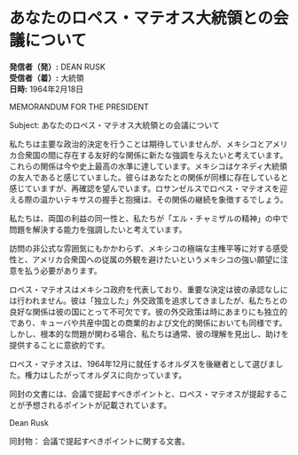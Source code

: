 # あなたのロペス・マテオス大統領との会議について

**発信者（発）:** DEAN RUSK  
**受信者（着）:** 大統領  
**日時:** 1964年2月18日  

MEMORANDUM FOR THE PRESIDENT

Subject: あなたのロペス・マテオス大統領との会議について

私たちは主要な政治的決定を行うことは期待していませんが、メキシコとアメリカ合衆国の間に存在する友好的な関係に新たな強調を与えたいと考えています。これらの関係は今や史上最高の水準に達しています。メキシコはケネディ大統領の友人であると感じていました。彼らはあなたとの関係が同様に存在していると感じていますが、再確認を望んでいます。ロサンゼルスでロペス・マテオスを迎える際の温かいテキサスの握手と抱擁は、その関係の継続を象徴するでしょう。

私たちは、両国の利益の同一性と、私たちが「エル・チャミザルの精神」の中で問題を解決する能力を強調したいと考えています。

訪問の非公式な雰囲気にもかかわらず、メキシコの極端な主権平等に対する感受性と、アメリカ合衆国への従属の外観を避けたいというメキシコの強い願望に注意を払う必要があります。

ロペス・マテオスはメキシコ政府を代表しており、重要な決定は彼の承認なしには行われません。彼は「独立した」外交政策を追求してきましたが、私たちとの良好な関係は彼の国にとって不可欠です。彼の外交政策は時にあまりにも独立的であり、キューバや共産中国との商業的および文化的関係においても同様です。しかし、根本的な問題が関わる場合、私たちは通常、彼の理解を見出し、助けを提供することに意欲的です。

ロペス・マテオスは、1964年12月に就任するオルダスを後継者として選びました。権力はしたがってオルダスに向かっています。

同封の文書には、会議で提起すべきポイントと、ロペス・マテオスが提起することが予想されるポイントが記載されています。

Dean Rusk

同封物：
会議で提起すべきポイントに関する文書。